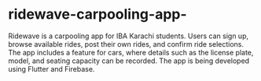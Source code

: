 # ridewave-carpooling-app-
Ridewave is a carpooling app for IBA Karachi students. Users can sign up, browse available rides, post their own rides, and confirm ride selections. The app includes a feature for cars, where details such as the license plate, model, and seating capacity can be recorded. The app is being developed using Flutter and Firebase.
